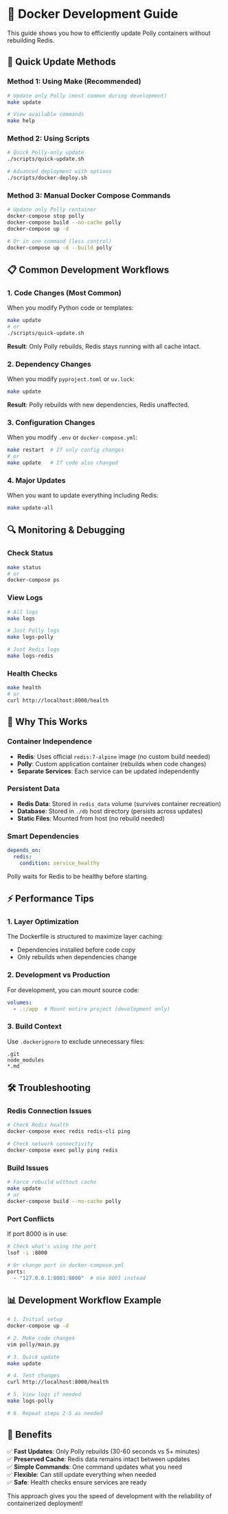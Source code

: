 # 🐳 Docker Development Guide

This guide shows you how to efficiently update Polly containers without rebuilding Redis.

## 🚀 Quick Update Methods

### Method 1: Using Make (Recommended)
```bash
# Update only Polly (most common during development)
make update

# View available commands
make help
```

### Method 2: Using Scripts
```bash
# Quick Polly-only update
./scripts/quick-update.sh

# Advanced deployment with options
./scripts/docker-deploy.sh
```

### Method 3: Manual Docker Compose Commands
```bash
# Update only Polly container
docker-compose stop polly
docker-compose build --no-cache polly
docker-compose up -d

# Or in one command (less control)
docker-compose up -d --build polly
```

## 📋 Common Development Workflows

### 1. Code Changes (Most Common)
When you modify Python code or templates:
```bash
make update
# or
./scripts/quick-update.sh
```
**Result**: Only Polly rebuilds, Redis stays running with all cache intact.

### 2. Dependency Changes
When you modify `pyproject.toml` or `uv.lock`:
```bash
make update
```
**Result**: Polly rebuilds with new dependencies, Redis unaffected.

### 3. Configuration Changes
When you modify `.env` or `docker-compose.yml`:
```bash
make restart  # If only config changes
# or
make update   # If code also changed
```

### 4. Major Updates
When you want to update everything including Redis:
```bash
make update-all
```

## 🔍 Monitoring & Debugging

### Check Status
```bash
make status
# or
docker-compose ps
```

### View Logs
```bash
# All logs
make logs

# Just Polly logs
make logs-polly

# Just Redis logs  
make logs-redis
```

### Health Checks
```bash
make health
# or
curl http://localhost:8000/health
```

## 🎯 Why This Works

### Container Independence
- **Redis**: Uses official `redis:7-alpine` image (no custom build needed)
- **Polly**: Custom application container (rebuilds when code changes)
- **Separate Services**: Each service can be updated independently

### Persistent Data
- **Redis Data**: Stored in `redis_data` volume (survives container recreation)
- **Database**: Stored in `./db` host directory (persists across updates)
- **Static Files**: Mounted from host (no rebuild needed)

### Smart Dependencies
```yaml
depends_on:
  redis:
    condition: service_healthy
```
Polly waits for Redis to be healthy before starting.

## ⚡ Performance Tips

### 1. Layer Optimization
The Dockerfile is structured to maximize layer caching:
- Dependencies installed before code copy
- Only rebuilds when dependencies change

### 2. Development vs Production
For development, you can mount source code:
```yaml
volumes:
  - .:/app  # Mount entire project (development only)
```

### 3. Build Context
Use `.dockerignore` to exclude unnecessary files:
```
.git
node_modules
*.md
```

## 🛠️ Troubleshooting

### Redis Connection Issues
```bash
# Check Redis health
docker-compose exec redis redis-cli ping

# Check network connectivity
docker-compose exec polly ping redis
```

### Build Issues
```bash
# Force rebuild without cache
make update
# or
docker-compose build --no-cache polly
```

### Port Conflicts
If port 8000 is in use:
```bash
# Check what's using the port
lsof -i :8000

# Or change port in docker-compose.yml
ports:
  - "127.0.0.1:8001:8000"  # Use 8001 instead
```

## 📊 Development Workflow Example

```bash
# 1. Initial setup
docker-compose up -d

# 2. Make code changes
vim polly/main.py

# 3. Quick update
make update

# 4. Test changes
curl http://localhost:8000/health

# 5. View logs if needed
make logs-polly

# 6. Repeat steps 2-5 as needed
```

## 🎉 Benefits

✅ **Fast Updates**: Only Polly rebuilds (30-60 seconds vs 5+ minutes)  
✅ **Preserved Cache**: Redis data remains intact between updates  
✅ **Simple Commands**: One command updates what you need  
✅ **Flexible**: Can still update everything when needed  
✅ **Safe**: Health checks ensure services are ready  

This approach gives you the speed of development with the reliability of containerized deployment!
